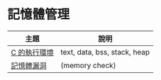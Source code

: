 # 記憶體管理

| 主題         |	說明                        |
| --          | --                           |
| [C 的執行環境](C_Execution_Environment.md) | text, data, bss, stack, heap |
| [記憶體漏洞](memory_leak.md)   | (memory check)               |
